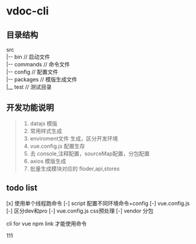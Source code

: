 # vdoc-cli

## 目录结构

src  
|-- bin      // 启动文件  
|-- commands // 命令文件  
|-- config   // 配置文件  
|-- packages // 模版生成文件  
|__ test     // 测试目录

## 开发功能说明

> 1. datajs 模版
> 2. 常用样式生成
> 3. enviroment文件 生成，区分开发环境
> 4. vue.config.js 配置生存
> 5. 去 console,注释配置，sourceMap配置，分包配置
> 6. axios 模版生成
> 7. 批量生成模块对应的 floder,api,stores

## todo list

[x] 使用单个线程跑命令 
[-] script 配置不同环境命令+config
[-] vue.config.js
[-] 区分dev和pro
[-] vue.config.js css预处理
[-] vendor 分包


cli for vue
npm link 才能使用命令

111
